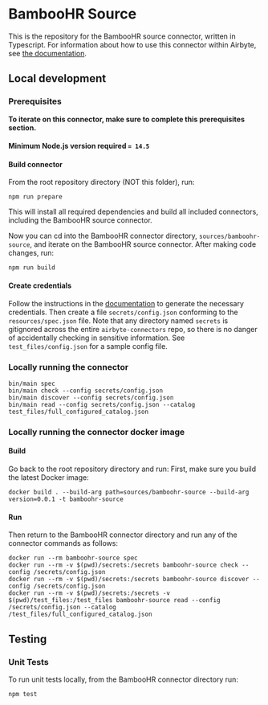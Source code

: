 # BambooHR Source

This is the repository for the BambooHR source connector, written in Typescript.
For information about how to use this connector within Airbyte, see [the
documentation](https://docs.airbyte.io/integrations/sources/bamboohr).

## Local development

### Prerequisites

**To iterate on this connector, make sure to complete this prerequisites
section.**

#### Minimum Node.js version required `= 14.5`

#### Build connector

From the root repository directory (NOT this folder), run:

```
npm run prepare
```

This will install all required dependencies and build all included connectors,
including the BambooHR source connector.

Now you can cd into the BambooHR connector directory, `sources/bamboohr-source`,
and iterate on the BambooHR source connector. After making code changes, run:

```
npm run build
```

#### Create credentials

Follow the instructions in the
[documentation](https://docs.airbyte.io/integrations/sources/bamboohr) to
generate the necessary credentials. Then create a file `secrets/config.json`
conforming to the `resources/spec.json` file. Note that any directory named
`secrets` is gitignored across the entire `airbyte-connectors` repo, so there is
no danger of accidentally checking in sensitive information. See
`test_files/config.json` for a sample config file.

### Locally running the connector

```
bin/main spec
bin/main check --config secrets/config.json
bin/main discover --config secrets/config.json
bin/main read --config secrets/config.json --catalog test_files/full_configured_catalog.json
```

### Locally running the connector docker image

#### Build

Go back to the root repository directory and run:
First, make sure you build the latest Docker image:

```
docker build . --build-arg path=sources/bamboohr-source --build-arg version=0.0.1 -t bamboohr-source
```

#### Run

Then return to the BambooHR connector directory and run any of the connector
commands as follows:

```
docker run --rm bamboohr-source spec
docker run --rm -v $(pwd)/secrets:/secrets bamboohr-source check --config /secrets/config.json
docker run --rm -v $(pwd)/secrets:/secrets bamboohr-source discover --config /secrets/config.json
docker run --rm -v $(pwd)/secrets:/secrets -v $(pwd)/test_files:/test_files bamboohr-source read --config /secrets/config.json --catalog /test_files/full_configured_catalog.json
```

## Testing

### Unit Tests

To run unit tests locally, from the BambooHR connector directory run:

```
npm test
```
